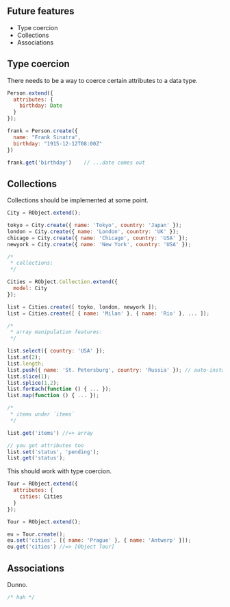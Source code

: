 ## Future features

* Type coercion
* Collections
* Associations

## Type coercion

There needs to be a way to coerce certain attributes to a data type.

```js
Person.extend({
  attributes: {
    birthday: Date
  }
});

frank = Person.create({
  name: "Frank Sinatra",
  birthday: "1915-12-12T08:00Z"
})

frank.get('birthday')    // ...date comes out
```

## Collections

Collections should be implemented at some point.

```js
City = RObject.extend();

tokyo = City.create({ name: 'Tokyo', country: 'Japan' });
london = City.create({ name: 'London', country: 'UK' });
chicago = City.create({ name: 'Chicago', country: 'USA' });
newyork = City.create({ name: 'New York', country: 'USA' });

/*
 * collections:
 */

Cities = RObject.Collection.extend({
  model: City
});

list = Cities.create([ toyko, london, newyork ]);
list = Cities.create([ { name: 'Milan' }, { name: 'Rio' }, ... ]);

/*
 * array manipulation features:
 */

list.select({ country: 'USA' });
list.at(2);
list.length;
list.push({ name: 'St. Petersburg', country: 'Russia' }); // auto-instanciates
list.slice(1);
list.splice(1,2);
list.forEach(function () { ... });
list.map(function () { ... });

/*
 * items under `items`
 */

list.get('items') //=> array

// you got attributes too
list.set('status', 'pending');
list.get('status');
```

This should work with type coercion.

```js
Tour = RObject.extend({
  attributes: {
    cities: Cities
  }
});

Tour = RObject.extend();

eu = Tour.create();
eu.set('cities', [{ name: 'Prague' }, { name: 'Antwerp' }]);
eu.get('cities') //=> [Object Tour]
```

## Associations

Dunno.

```js
/* hah */
```

